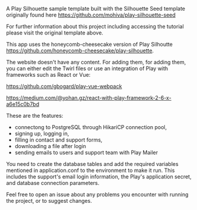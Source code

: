 A Play Silhouette sample template built with the Silhouette Seed template originally found here https://github.com/mohiva/play-silhouette-seed

For further information about this project including accessing the tutorial please visit the original template above.

This app uses the honeycomb-cheesecake version of Play Silhoutte https://github.com/honeycomb-cheesecake/play-silhouette.

The website doesn't have any content. For adding them, for adding them, you can either edit the Twirl files or use an integration of Play with frameworks such as React or Vue:

https://github.com/gbogard/play-vue-webpack

https://medium.com/@yohan.gz/react-with-play-framework-2-6-x-a6e15c0b7bd

These are the features:

-  connectong to PostgreSQL through HikariCP connection pool,
-  signing up, logging in, 
-  filling in contact and support forms, 
-  downloading a file after login
-  sending emails to users and support team with Play Mailer

You need to create the database tables and add the required variables mentioned in application.conf to the environment to make it run. This includes the support's email login information, the Play's application secret, and database connection parameters.

Feel free to open an issue about any problems you encounter with running the project, or to suggest changes.
